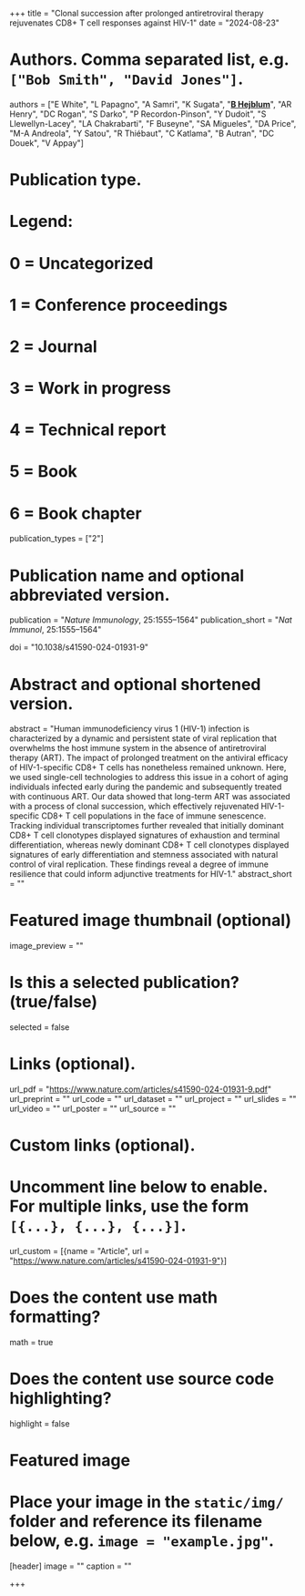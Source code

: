 +++
title = "Clonal succession after prolonged antiretroviral therapy rejuvenates CD8+ T cell responses against HIV-1"
date = "2024-08-23"

# Authors. Comma separated list, e.g. `["Bob Smith", "David Jones"]`.
authors = ["E White", "L Papagno", "A Samri", "K Sugata", "<u>**B Hejblum**</u>", "AR Henry", "DC Rogan", "S Darko", "P Recordon-Pinson", "Y Dudoit", "S Llewellyn-Lacey", "LA Chakrabarti", "F Buseyne", "SA Migueles", "DA Price", "M-A Andreola", "Y Satou", "R Thiébaut", "C Katlama", "B Autran", "DC Douek", "V Appay"]
# Publication type.
# Legend:
# 0 = Uncategorized
# 1 = Conference proceedings
# 2 = Journal
# 3 = Work in progress
# 4 = Technical report
# 5 = Book
# 6 = Book chapter
publication_types = ["2"]

# Publication name and optional abbreviated version.
publication = "*Nature Immunology*, 25:1555–1564"
publication_short = "*Nat Immunol*, 25:1555–1564"

doi = "10.1038/s41590-024-01931-9"

# Abstract and optional shortened version.
abstract = "Human immunodeficiency virus 1 (HIV-1) infection is characterized by a dynamic and persistent state of viral replication that overwhelms the host immune system in the absence of antiretroviral therapy (ART). The impact of prolonged treatment on the antiviral efficacy of HIV-1-specific CD8+ T cells has nonetheless remained unknown. Here, we used single-cell technologies to address this issue in a cohort of aging individuals infected early during the pandemic and subsequently treated with continuous ART. Our data showed that long-term ART was associated with a process of clonal succession, which effectively rejuvenated HIV-1-specific CD8+ T cell populations in the face of immune senescence. Tracking individual transcriptomes further revealed that initially dominant CD8+ T cell clonotypes displayed signatures of exhaustion and terminal differentiation, whereas newly dominant CD8+ T cell clonotypes displayed signatures of early differentiation and stemness associated with natural control of viral replication. These findings reveal a degree of immune resilience that could inform adjunctive treatments for HIV-1."
abstract_short = ""

# Featured image thumbnail (optional)
image_preview = ""

# Is this a selected publication? (true/false)
selected = false

# Links (optional).
url_pdf = "https://www.nature.com/articles/s41590-024-01931-9.pdf"
url_preprint = ""
url_code = ""
url_dataset = ""
url_project = ""
url_slides = ""
url_video = ""
url_poster = ""
url_source = ""

# Custom links (optional).
# Uncomment line below to enable. For multiple links, use the form `[{...}, {...}, {...}]`.
url_custom = [{name = "Article", url = "https://www.nature.com/articles/s41590-024-01931-9"}]


# Does the content use math formatting?
math = true

# Does the content use source code highlighting?
highlight = false

# Featured image
# Place your image in the `static/img/` folder and reference its filename below, e.g. `image = "example.jpg"`.
[header]
image = ""
caption = ""

+++

